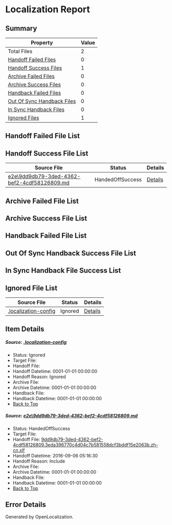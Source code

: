 # <a name='report-top'></a> Localization Report

## Summary
 Property | Value 
 -------- | ----- 
 Total Files | 2
[ Handoff Failed Files ](#handoff-failed-list)| 0
[ Handoff Success Files ](#handoff-success-list)| 1
[ Archive Failed Files ](#archive-failed-list)| 0
[ Archive Success Files ](#archive-success-list)| 0
[ Handback Failed Files ](#handback-failed-list)| 0
[ Out Of Sync Handback Files ](#outofsync-handback-success-list)| 0
[ In Sync Handback Files ](#insync-handback-success-list)| 0
[ Ignored Files ](#ignored-list)| 1

## <a name='handoff-failed-list'></a> Handoff Failed File List

## <a name='handoff-success-list'></a> Handoff Success File List
 Source File | Status | Details 
 ----------- | ------ | ------- 
 [e2e\9dd9db79-3ded-4362-bef2-4cdf58126809.md](https://github.com/OpenLocalizationTestOrg/ol-test0/blob/d131216fe834c912822f5260c041acd4223d2d08/e2e/9dd9db79-3ded-4362-bef2-4cdf58126809.md) | HandedOffSuccess | [Details](#6fb2e26745b7480c445bf00b7c01d1dc5c4c7b261)

## <a name='archive-failed-list'></a> Archive Failed File List

## <a name='archive-success-list'></a> Archive Success File List

## <a name='handback-failed-list'></a> Handback Failed File List

## <a name='outofsync-handback-success-list'></a> Out Of Sync Handback Success File List

## <a name='insync-handback-success-list'></a> In Sync Handback File Success List

## <a name='ignored-list'></a> Ignored File List
 Source File | Status | Details 
 ----------- | ------ | ------- 
 [.localization-config](https://github.com/OpenLocalizationTestOrg/ol-test0/blob/d131216fe834c912822f5260c041acd4223d2d08/.localization-config) | Ignored | [Details](#3d4f252ac210baf56311d7e97dcc2db10974dbd20)

## Item Details
##### <a name='3d4f252ac210baf56311d7e97dcc2db10974dbd20'></a> Source: [.localization-config](https://github.com/OpenLocalizationTestOrg/ol-test0/blob/d131216fe834c912822f5260c041acd4223d2d08/.localization-config)
* Status: Ignored
* Target File: 
* Handoff File: 
* Handoff Datetime: 0001-01-01 00:00:00
* Handoff Reason: Ignored
* Archive File: 
* Archive Datetime: 0001-01-01 00:00:00
* Handback File: 
* Handback Datetime: 0001-01-01 00:00:00
* [Back to Top](#report-top)

##### <a name='6fb2e26745b7480c445bf00b7c01d1dc5c4c7b261'></a> Source: [e2e\9dd9db79-3ded-4362-bef2-4cdf58126809.md](https://github.com/OpenLocalizationTestOrg/ol-test0/blob/d131216fe834c912822f5260c041acd4223d2d08/e2e/9dd9db79-3ded-4362-bef2-4cdf58126809.md)
* Status: HandedOffSuccess
* Target File: 
* Handoff File: [9dd9db79-3ded-4362-bef2-4cdf58126809.3eda396770c4d04c7b581558dcf3bddf15e2063b.zh-cn.xlf](https://github.com/OpenLocalizationTestOrg/ol-test0-handoff/blob/4d75b4b2dfeec9242f982e04911daea758125815/ol-handoff/OpenLocalizationTestOrg/ol-test0-zhcn/ci/ht/9dd9db79-3ded-4362-bef2-4cdf58126809.3eda396770c4d04c7b581558dcf3bddf15e2063b.zh-cn.xlf)
* Handoff Datetime: 2016-09-06 05:16:30
* Handoff Reason: Include
* Archive File: 
* Archive Datetime: 0001-01-01 00:00:00
* Handback File: 
* Handback Datetime: 0001-01-01 00:00:00
* [Back to Top](#report-top)


## Error Details

Generated by OpenLocalization.
